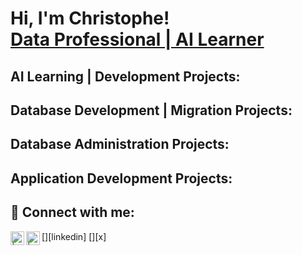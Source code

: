 
<h1>Hi, I'm Christophe! <br/><a href="https://github.com/psZh3ePNj0/psZh3ePNj0">Data Professional | AI Learner</a></h1>

<h2>AI Learning | Development Projects:</h2>

<h2>Database Development | Migration Projects:</h2>

<h2>Database Administration Projects:</h2>

<h2>Application Development Projects:</h2>

<h2> 🤳 Connect with me:</h2>
[<img align="left" alt=" | LinkedIn" width="22px" src="" />][linkedin]
[<img align="left" alt=" | X" width="22px" src="" />][x]

[linkedin]: https://www.linkedin.com/in/christophe-cartwright-9197781bb
[x]: https://x.com/nN7pG3M6bT7nF2m


<!--
**psZh3ePNj0/psZh3ePNj0** is a ✨ _special_ ✨ repository because its `README.md` (this file) appears on your GitHub profile.

Here are some ideas to get you started:

- 🔭 I’m currently working on ...
- 🌱 I’m currently learning ...
- 👯 I’m looking to collaborate on ...
- 🤔 I’m looking for help with ...
- 💬 Ask me about ...
- 📫 How to reach me: ...
- 😄 Pronouns: ...
- ⚡ Fun fact: ...
-->
